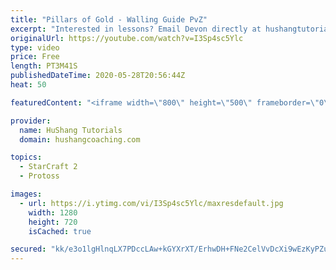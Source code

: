 ```yaml
---
title: "Pillars of Gold - Walling Guide PvZ"
excerpt: "Interested in lessons? Email Devon directly at hushangtutorials@outlook.com ------------------------------------------------------------------------------------------------------- Want to support HuShang Tutorials directly? Patreon is a website where you can contribute a monthly donation that will help"
originalUrl: https://youtube.com/watch?v=I3Sp4sc5Ylc
type: video
price: Free
length: PT3M41S
publishedDateTime: 2020-05-28T20:56:44Z
heat: 50

featuredContent: "<iframe width=\"800\" height=\"500\" frameborder=\"0\" src=\"https://www.youtube.com/embed/I3Sp4sc5Ylc\" allow=\"accelerometer; autoplay; encrypted-media; gyroscope; picture-in-picture\" allowfullscreen></iframe>"

provider:
  name: HuShang Tutorials
  domain: hushangcoaching.com

topics:
  - StarCraft 2
  - Protoss

images:
  - url: https://i.ytimg.com/vi/I3Sp4sc5Ylc/maxresdefault.jpg
    width: 1280
    height: 720
    isCached: true

secured: "kk/e3o1lgHlnqLX7PDccLAw+kGYXrXT/ErhwDH+FNe2CelVvDcXi9wEzKyPZujGZU45h/dWDXAjuof8/nnWzasGh45opVZf34bDKFN6JhUnfscsKGkyj39ckDeteyW6sp8WfthM+cDQzOvG+Et5pbojrHukrnKkbFOe/R5HAbQMnFXjWCgo8EWiN+Tq6u0GiCgbrDhPKMyqLqGsJOuEGHz2PRSImzJClHQhq80AywJ6LanC5j+WmA8+St+fGrCgFRiV6IuOD8uc/17kJYf1q3E5BSaF/c7e7G7djy8owsPNEHrjpV9xiIVU15ZAyC1Xvn3V0a63clN1N8vC1G3ldB1lf6GaEvfurIimBObWK5D9jVciomAz2aJKsPjT75u7a+1lmpKBuqBbKzHIE42orASYO89mytAif0KSAtmsLG6A=;US7aW1pbK5mooy1Jd19KXg=="
---
```


